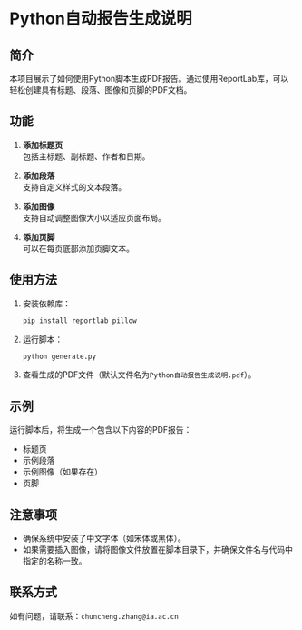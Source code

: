 # Python自动报告生成说明

## 简介

本项目展示了如何使用Python脚本生成PDF报告。通过使用ReportLab库，可以轻松创建具有标题、段落、图像和页脚的PDF文档。

## 功能

1. **添加标题页**  
   包括主标题、副标题、作者和日期。

2. **添加段落**  
   支持自定义样式的文本段落。

3. **添加图像**  
   支持自动调整图像大小以适应页面布局。

4. **添加页脚**  
   可以在每页底部添加页脚文本。

## 使用方法

1. 安装依赖库：
   ```bash
   pip install reportlab pillow
   ```

2. 运行脚本：
   ```bash
   python generate.py
   ```

3. 查看生成的PDF文件（默认文件名为`Python自动报告生成说明.pdf`）。

## 示例

运行脚本后，将生成一个包含以下内容的PDF报告：
- 标题页
- 示例段落
- 示例图像（如果存在）
- 页脚

## 注意事项

- 确保系统中安装了中文字体（如宋体或黑体）。
- 如果需要插入图像，请将图像文件放置在脚本目录下，并确保文件名与代码中指定的名称一致。

## 联系方式

如有问题，请联系：`chuncheng.zhang@ia.ac.cn`
